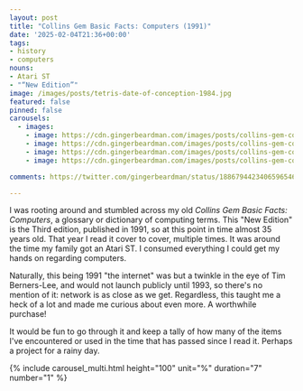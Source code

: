 ```yaml
---
layout: post
title: "Collins Gem Basic Facts: Computers (1991)"
date: '2025-02-04T21:36+00:00'
tags:
- history
- computers
nouns:
- Atari ST
- "“New Edition”"
image: /images/posts/tetris-date-of-conception-1984.jpg
featured: false
pinned: false
carousels:
  - images:
    - image: https://cdn.gingerbeardman.com/images/posts/collins-gem-computers-1.jpg
    - image: https://cdn.gingerbeardman.com/images/posts/collins-gem-computers-2.jpg
    - image: https://cdn.gingerbeardman.com/images/posts/collins-gem-computers-3.jpg
    - image: https://cdn.gingerbeardman.com/images/posts/collins-gem-computers-3.jpg

comments: https://twitter.com/gingerbeardman/status/1886794423406596546

---
```


I was rooting around and stumbled across my old *Collins Gem Basic Facts: Computers*, a glossary or dictionary of computing terms. This "New Edition" is the Third edition, published in 1991, so at this point in time almost 35 years old. That year I read it cover to cover, multiple times. It was around the time my family got an Atari ST. I consumed everything I could get my hands on regarding computers.

Naturally, this being 1991 "the internet" was but a twinkle in the eye of Tim Berners-Lee, and would not launch publicly until 1993, so there's no mention of it: network is as close as we get. Regardless, this taught me a heck of a lot and made me curious about even more. A worthwhile purchase!

It would be fun to go through it and keep a tally of how many of the items I've encountered or used in the time that has passed since I read it. Perhaps a project for a rainy day.

{% include carousel_multi.html height="100" unit="%" duration="7" number="1" %}
